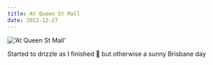 ```yaml
---
title: At Queen St Mall
date: 2022-12-27
---
```


![‘At Queen St Mall’](/221227-queen-st-mall.jpg)

Started to drizzle as I finished 😬 but otherwise a sunny Brisbane day
